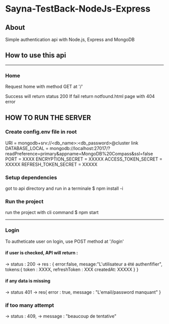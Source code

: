 # Sayna-TestBack-NodeJs-Express

## About
Simple authentication api with Node.js, Express and MongoDB

## How to use this api
--------------------------------
### Home
Request home with method GET at '/'

Success will return status 200
If fail return notfound.html page with 404 error

## HOW TO RUN THE SERVER
### Create config.env file in root 
URI = mongodb+srv://<db_name>:<db_password>@cluster link
DATABASE_LOCAL = mongodb://localhost:27017/?readPreference=primary&appname=MongoDB%20Compass&ssl=false
PORT = XXXX
ENCRYPTION_SECRET = XXXXX
ACCESS_TOKEN_SECRET = XXXXX
REFRESH_TOKEN_SECRET = XXXXX

### Setup dependencies
got to api directory and run in a terminale
$ npm install -i

### Run the project
run the project with cli command
$ npm start

---------------------------------

### Login
To autheticate user on login, use POST method at '/login'

#### if user is checked, API will return : 
-> status : 200 
-> res : {
  error:false,
  mesage:"L'utilisateur a été authenfifier",
  tokens:{
    token : XXXX,
    refreshToken : XXX
    createdAt: XXXXX
    }
}

#### if any data is missing
-> status 401
-> res{
  error : true,
  message : "L'email/password manquant"
}

### if too many attempt
-> status : 409,
-> message : "beaucoup de tentative"



